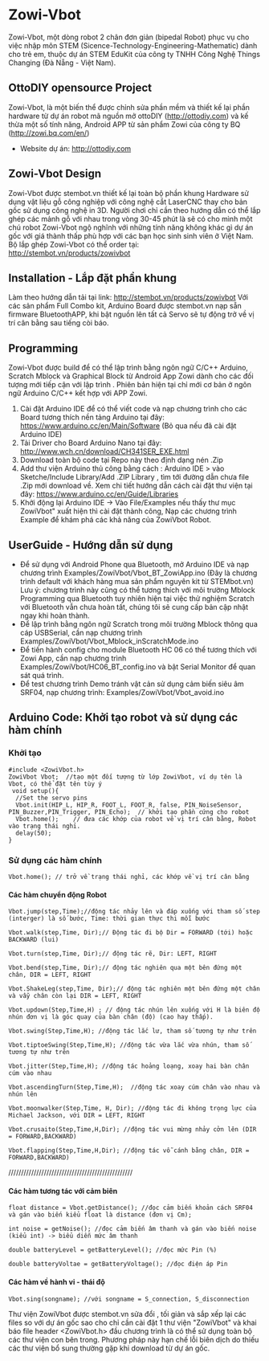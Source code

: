 # Zowi-Vbot
Zowi-Vbot, một dòng robot 2 chân đơn giản (bipedal Robot) phục vụ cho việc nhập môn STEM (Sicence-Technology-Engineering-Mathematic) dành cho trẻ em, thuộc dự án STEM EduKit của công ty TNHH Công Nghệ Things Changing (Đà Nẵng - Việt Nam).


## OttoDIY opensource Project 
Zowi-Vbot, là một biến thể được chỉnh sửa phần mềm  và thiết kế lại phần hardware từ dự án robot mã nguồn mở ottoDIY (http://ottodiy.com) và kế thừa một số tính năng, Android APP từ sản phẩm Zowi của công ty BQ (http://zowi.bq.com/en/)
  - Website dự án: http://ottodiy.com

## Zowi-Vbot Design
Zowi-Vbot được stembot.vn thiết kế lại toàn bộ phần khung Hardware sử dụng vật liệu gỗ công nghiệp với công nghệ cắt LaserCNC thay cho bản gốc sử dụng công nghệ in 3D. Người chơi chỉ cần theo hướng dẫn có thể lắp ghép các mảnh gỗ với nhau trong vòng 30-45 phút là sẽ có cho mình một chú robot Zowi-Vbot ngộ nghĩnh với những tính năng không khác gì dự án gốc với giá thành thấp phù hợp với các bạn học sinh sinh viên ở Việt Nam. 
Bộ lắp ghép Zowi-Vbot có thể order tại: http://stembot.vn/products/zowivbot

## Installation - Lắp đặt phần khung
Làm theo hướng dẫn tải tại link: http://stembot.vn/products/zowivbot
Với các sản phẩm Full Combo kit, Arduino Board được stembot.vn nạp sẵn firmware BluetoothAPP, khi bật nguồn lên tất cả Servo sẽ tự động trở về vị trí cân bằng sau tiếng còi báo.

## Programming 
Zowi-Vbot được build để có thể lập trình bằng ngôn ngữ C/C++ Arduino, Scratch Mblock và Graphical Block từ Android App Zowi dành cho các đối tượng mới tiếp cận với lập trình . Phiên bản hiện tại chỉ mới cơ bản ở ngôn ngữ Arduino C/C++ kết hợp với APP Zowi. 

1. Cài đặt Arduino IDE để có thể viết code và nạp chương trình cho các Board tương thích nền tảng Arduino tại đây: https://www.arduino.cc/en/Main/Software (Bỏ qua nếu đã cài đặt Arduino IDE)
2. Tải Driver cho Board Arduino Nano tại đây: http://www.wch.cn/download/CH341SER_EXE.html
3. Download toàn bộ code tại Repo này theo định dạng nén .Zip
4. Add thư viện Arduino thủ công bằng cách : Arduino IDE > vào Sketche/Include Library/Add .ZIP Library , tìm tới đường dẫn chưa file .Zip mới download về. 
  Xem chi tiết hướng dẫn cách cài đặt thư viện tại đây: https://www.arduino.cc/en/Guide/Libraries
5. Khởi động lại Arduino IDE -> Vào File/Examples nếu thấy thư mục ZowiVbot" xuất hiện thì cài đặt thành công, Nạp các chương trình Example để khám phá các khả năng của ZowiVbot Robot. 
## UserGuide - Hướng dẫn sử dụng
  *  Để sử dụng với Android Phone qua Bluetooth, mở Arduino IDE và nạp chương trình Examples/ZowiVbot/Vbot_BT_ZowiApp.ino (Đây là chương trình default với khách hàng mua sản phẩm nguyên kit từ STEMbot.vn)
  Lưu ý: chương trình này cũng có thể tương thích với môi trường Mblock Programming qua Bluetooth tuy nhiên hiện tại việc thử nghiệm Scratch với Bluetooth vẫn chưa hoàn tất, chúng tôi sẽ cung cấp bản cập nhật ngay khi hoàn thành.  
  *  Để lập trình bằng ngôn ngữ Scratch trong môi trường Mblock thông qua cáp USBSerial, cần nạp chương trình Examples/ZowiVbot/Vbot_Mblock_inScratchMode.ino
  *  Để tiến hành config cho module Bluetooth HC 06 có thể tương thích với Zowi App, cần nạp chương trình Examples/ZowiVbot/HC06_BT_config.ino và bật Serial Monitor để quan sát quá trình. 
  *  Để test chương trình Demo tránh vật cản sử dụng cảm biến siêu âm SRF04, nạp chương trình: Examples/ZowiVbot/Vbot_avoid.ino  
## Arduino Code: Khởi tạo robot và sử dụng các hàm chính
### Khởi tạo
```
#include <ZowiVbot.h>
ZowiVbot Vbot;  //tạo một đối tượng từ lớp ZowiVbot, ví dụ tên là Vbot, có thể đặt tên tùy ý
 void setup(){
  //Set the servo pins
  Vbot.init(HIP_L, HIP_R, FOOT_L, FOOT_R, false, PIN_NoiseSensor, PIN_Buzzer,PIN_Trigger, PIN_Echo);  // khởi tạo phần cứng cho robot
  Vbot.home();    // đưa các khớp của robot về vị trí cân bằng, Robot vào trạng thái nghỉ. 
  delay(50);
}
```
### Sử dụng các hàm chính
```
Vbot.home(); // trở về trạng thái nghỉ, các khớp về vị trí cân bằng
```
#### Các hàm chuyển động Robot
```
Vbot.jump(step,Time);//động tác nhảy lên và đáp xuống với tham số step (interger) là số bước, Time: thời gian thực thi mỗi bước
```
```
Vbot.walk(step,Time, Dir);// Động tác đi bộ Dir = FORWARD (tới) hoặc BACKWARD (lui)
```
```
Vbot.turn(step,Time, Dir);// động tác rẽ, Dir: LEFT, RIGHT
```
```
Vbot.bend(step,Time, Dir);// động tác nghiên qua một bên đứng một chân, DIR = LEFT, RIGHT
```
```
Vbot.ShakeLeg(step,Time, Dir);// động tác nghiên một bên đứng một chân và vẫy chân còn lại DIR = LEFT, RIGHT
```
```
Vbot.updown(Step,Time,H) ; // động tác nhún lên xuống với H là biên độ nhún đơn vị là góc quay của bàn chân (độ) (cao hay thấp).
```
```
Vbot.swing(Step,Time,H); //động tác lắc lư, tham số tương tự như trên 
```
```
Vbot.tiptoeSwing(Step,Time,H); //động tác vừa lắc vừa nhún, tham số tương tự như trên
```
```
Vbot.jitter(Step,Time,H); //động tác hoảng loạng, xoay hai bàn chân cúm vào nhau
```
```
Vbot.ascendingTurn(Step,Time,H);  //động tác xoay cúm chân vào nhau và nhún lên 
```

```
Vbot.moonwalker(Step,Time, H, Dir); //động tác đi không trọng lực của Michael Jackson, với DIR = LEFT, RIGHT
```
```
Vbot.crusaito(Step,Time,H,Dir); //động tác vui mừng nhảy cởn lên (DIR = FORWARD,BACKWARD)
```
```
Vbot.flapping(Step,Time,H,Dir); //động tác vỗ cánh bằng chân, DIR = FORWARD,BACKWARD)
```
/////////////////////////////////////////////////
#### Các hàm tương tác với cảm biên
```
float distance = Vbot.getDistance(); //đọc cảm biến khoản cách SRF04 và gán vào biến kiểu float là distance (đơn vị Cm);
```
```
int noise = getNoise(); //đọc cảm biến âm thanh và gán vào biến noise (kiểu int) -> biểu diễn mức âm thanh 
```
```
double batteryLevel = getBatteryLevel(); //đọc mức Pin (%)
```
```
double batteryVoltae = getBatteryVoltage(); //đọc điện áp Pin
```
#### Các hàm về hành vi - thái độ
```
Vbot.sing(songname); //với songname = S_connection, S_disconnection 
```






Thư viện ZowiVbot được stembot.vn sửa đổi , tối giản và sắp xếp lại các files so với dự án gốc sao cho chỉ cần cài đặt 1 thư viện "ZowiVbot" và khai báo file header <ZowiVbot.h> đầu chương trình là có thể sử dụng toàn bộ các thư viện con bên trong. Phương pháp này hạn chế lỗi biên dịch do thiếu các thư viện bổ sung thường gặp khi download từ dự án gốc. 
